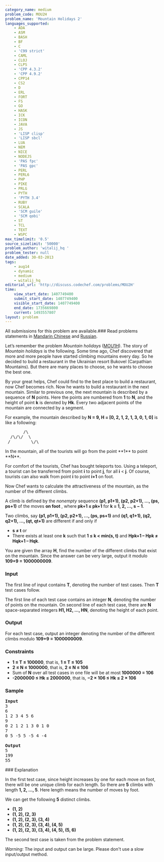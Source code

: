 ```yaml
---
category_name: medium
problem_code: MOU2H
problem_name: 'Mountain Holidays 2'
languages_supported:
    - ADA
    - ASM
    - BASH
    - BF
    - C
    - 'C99 strict'
    - CAML
    - CLOJ
    - CLPS
    - 'CPP 4.3.2'
    - 'CPP 4.9.2'
    - CPP14
    - CS2
    - D
    - ERL
    - FORT
    - FS
    - GO
    - HASK
    - ICK
    - ICON
    - JAVA
    - JS
    - 'LISP clisp'
    - 'LISP sbcl'
    - LUA
    - NEM
    - NICE
    - NODEJS
    - 'PAS fpc'
    - 'PAS gpc'
    - PERL
    - PERL6
    - PHP
    - PIKE
    - PRLG
    - PYTH
    - 'PYTH 3.4'
    - RUBY
    - SCALA
    - 'SCM guile'
    - 'SCM qobi'
    - ST
    - TCL
    - TEXT
    - WSPC
max_timelimit: '0.5'
source_sizelimit: '50000'
problem_author: 'witalij_hq '
problem_tester: null
date_added: 30-03-2013
tags:
    - aug14
    - dynamic
    - medium
    - witalij_hq
editorial_url: 'http://discuss.codechef.com/problems/MOU2H'
time:
    view_start_date: 1407749400
    submit_start_date: 1407749400
    visible_start_date: 1407749400
    end_date: 1735669800
    current: 1493557807
layout: problem
---
```

All submissions for this problem are available.###  Read problems statements in [Mandarin Chinese](http://www.codechef.com/download/translated/AUG14/mandarin/MOU2H.pdf) and [Russian](http://www.codechef.com/download/translated/AUG14/russian/MOU2H.pdf).

Let’s remember the problem _Mountain holidays_ ([MOU1H](http://www.codechef.com/JULY13/problems/MOU1H)). The story of _Mountain holidays_ is the following. Some time ago, Chef discovered that more and more people have started climbing mountains every day. So he decided to build a restaurant in the Ukrainian resort Bukovel (Carpathian Mountains). But there are many places to choose, so he wants to choose the best one.

By your great helps, Chef could find to the best place to build a restaurant, now Chef becomes rich. Now he wants to build a restaurant in the next mountain. Similar to previous one, the next mountain is described by a sequence of **N** points. Here the points are numbered from **1** to **N**, and the height of point **k** is denoted by **Hk**. Every two adjacent points of the mountain are connected by a segment.

For example, the mountain described by **N = 9, H = \[0, 2, 1, 2, 1, 3, 0, 1, 0\]**  is like a following:

<pre>
       /\
  /\/\/  \
 /        \/\
</pre> In the mountain, all of the tourists will go from the point **1** to point **N**.

For comfort of the tourists, Chef has bought teleports too. Using a teleport, a tourist can be transferred from point **i** to point **j**, for all **i** < **j**. Of course, tourists can also walk from point **i** to point **i+1** on foot.

Now Chef wants to calculate the attractiveness of the mountain, as the number of the different climbs.

A climb is defined by the _nonempty_ sequence **(p1, p1+1), (p2, p2+1), ..., (ps, ps+1)** of the moves  **on foot** , where **pk+1 ≤ pk+1** for **k = 1, 2, ..., s − 1**.

Two climbs, say **(p1, p1+1), (p2, p2+1), ..., (ps, ps+1)** and **(q1, q1+1), (q2, q2+1), ..., (qt, qt+1)** are different if and only if

- **s ≠ t** or
- There exists at least one **k** such that **1 ≤ k < min(s, t)** and **Hpk+1 – Hpk ≠ Hqk+1 – Hqk**.

You are given the array **H**, find the number of the different climbs that exist on the mountain. Since the answer can be very large, output it modulo **109+9 = 1000000009**.

### Input

The first line of input contains **T**, denoting the number of test cases. Then **T** test cases follow.

The first line of each test case contains an integer **N**, denoting the number of points on the mountain.
On second line of each test case, there are **N** space-separated integers **H1, H2, ..., HN**, denoting the height of each point.

### Output

For each test case, output an integer denoting the number of the different climbs modulo **109+9 = 1000000009**.

### Constraints

- **1 ≤ T ≤ 100000**, that is, **1 ≤ T ≤ 105**
- **2 ≤ N ≤ 1000000**, that is, **2 ≤ N ≤ 106**
- Sum of **N** over all test cases in one file will be at most **1000000 = 106**
- **-2000000 ≤ Hk ≤ 2000000**, that is, **−2 × 106 ≤ Hk ≤ 2 × 106**

### Sample

<pre>
<b>Input</b>
3
6
1 2 3 4 5 6
9
0 2 1 2 1 3 0 1 0
7
0 5 -5 5 -5 4 -4

<b>Output</b>
5
199
55
</pre>### Explanation

In the first test case, since height increases by one for each move on foot, there will be one unique climb for each length. So there are **5** climbs with length **1, 2, ..., 5**. Here length means the number of moves by foot.

We can get the following **5** distinct climbs.

- **(1, 2)**
- **(1, 2), (2, 3)**
- **(1, 2), (2, 3), (3, 4)**
- **(1, 2), (2, 3), (3, 4), (4, 5)**
- **(1, 2), (2, 3), (3, 4), (4, 5), (5, 6)**

The second test case is taken from the problem statement.

_Warning_: The input and output can be large. Please don't use a slow input/output method.
